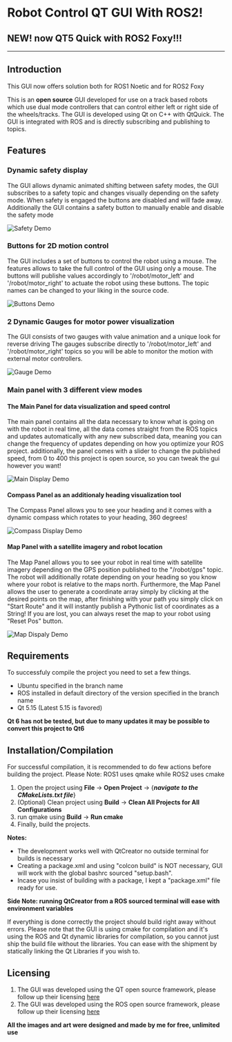 # Robot Control QT GUI With ROS2!

## NEW! now QT5 Quick with ROS2 Foxy!!!
---
## Introduction
This GUI now offers solution both for ROS1 Noetic and for ROS2 Foxy

This is an **open source** GUI developed for use on a track based robots which use dual mode controllers that can control 
either left or right side of the wheels/tracks.
The GUI is developed using Qt on C++ with QtQuick. The GUI is integrated with ROS and is directly subscribing and publishing to topics.

## Features

### Dynamic safety display
The GUI allows dynamic animated shifting between safety modes, the GUI subscribes to a safety topic and changes visually depending on the safety mode.
When safety is engaged the buttons are disabled and will fade away. Additionally the GUI contains a safety button to manually enable and disable the safety mode

![Safety Demo](https://i.imgur.com/NIrsiO5.gif)

### Buttons for 2D motion control
The GUI includes a set of buttons to control the robot using a mouse. The features allows to take the full control of the GUI using only a mouse.
The buttons will publishe values accordingly to '/robot/motor_left' and '/robot/motor_right' to actuate the robot using these buttons. 
The topic names can be changed to your liking in the source code.

![Buttons Demo](https://i.imgur.com/lcFc3dS.gif)

### 2 Dynamic Gauges for motor power visualization
The GUI consists of two gauges with value animation and a unique look for reverse driving
The gauges subscribe directly to '/robot/motor_left' and '/robot/motor_right' topics so you will be able to monitor the motion with external motor controllers.

![Gauge Demo](https://i.imgur.com/iVAAk7S.gif)

### Main panel with 3 different view modes
#### The Main Panel for data visualization and speed control
The main panel contains all the data necessary to know what is going on with the robot in real time, all the data comes straight
from the ROS topics and updates automatically with any new subscribed data, meaning you can change the frequency of updates depending
on how you optimize your ROS project. additionally, the panel comes with a slider to change the published speed, from 0 to 400
this project is open source, so you can tweak the gui however you want!

![Main Display Demo](https://i.imgur.com/JSZbYPM.gif)

#### Compass Panel as an additionaly heading visualization tool
The Compass Panel allows you to see your heading and it comes with a dynamic compass which rotates
to your heading, 360 degrees!

![Compass Display Demo](https://i.imgur.com/pLFQZ8R.gif)

#### Map Panel with a satellite imagery and robot location
The Map Panel allows you to see your robot in real time with satellite imagery depending on the GPS position published to the "/robot/gps" topic.
The robot will additionally rotate depending on your heading so you know where your robot is relative to the maps north.
Furthermore, the Map Panel allows the user to generate a coordinate array simply by clicking at the desired points on the map, after finishing with your path
you simply click on "Start Route" and it will instantly publish a Pythonic list of coordinates as a String!
If you are lost, you can always reset the map to your robot using "Reset Pos" button.

![Map Dispaly Demo](https://i.imgur.com/tL2SVb0.gif)

## Requirements
To successfuly compile the project you need to set a few things.

* Ubuntu specified in the branch name
* ROS installed in default directory of the version specified in the branch name
* Qt 5.15 (Latest 5.15 is favored)

**Qt 6 has not be tested, but due to many updates it may be possible to convert this project to Qt6**

## Installation/Compilation
For successful compilation, it is recommended to do few actions before building the project.
Please Note: ROS1 uses qmake while ROS2 uses cmake
1. Open the project using **File** -> **Open Project** -> {**_navigate to the CMakeLists.txt file_**}
2. (Optional) Clean project using  **Build** -> **Clean All Projects for All Configurations**
3. run qmake using **Build** -> **Run cmake**
4. Finally, build the projects. 

**Notes:**
* The development works well with QtCreator no outside terminal for builds is necessary
* Creating a package.xml and using "colcon build" is NOT necessary, GUI will work with the global bashrc sourced "setup.bash".
* Incase you insist of building with a package, I kept a "package.xml" file ready for use.

**Side Note: running QtCreator from a ROS sourced terminal will ease with environment variables**

If everything is done correctly the project should build right away without errors. Please note that the GUI is using cmake for compilation
and it's using the ROS and Qt dynamic libraries for compilation, so you cannot just ship the build file without the libraries.
You can ease with the shipment by statically linking the Qt Libraries if you wish to.

## Licensing
1. The GUI was developed using the QT open source framework, please follow up their licensing [here](https://www.qt.io/download-open-source)
2. The GUI was developed using the ROS open source framework, please follow up their licensing [here](https://www.ros.org)

**All the images and art were designed and made by me for free, unlimited use**
